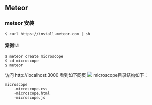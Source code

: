 ## Meteor
### meteor 安装
```
$ curl https://install.meteor.com | sh
```
#### 案例1.1
```
$ meteor create microscope
$ cd microscope
$ meteor
```
访问 http://localhost:3000
看到如下网页
![](http://7xlot8.com1.z0.glb.clouddn.com/2-1.png)
microscope目录结构如下：
```
microscope
    -microscope.css
    -microscope.html
    -microscope.js
```